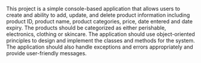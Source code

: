 This project is a simple console-based application that allows users to create and ability to add, update, and delete product information including product ID, product name, product categories, price, date entered and date expiry. The products should be categorized as either perishable, electronics, clothing or skincare. The application should use object-oriented principles to design and implement the classes and methods for the system. The application should also handle exceptions and errors appropriately and provide user-friendly messages.
